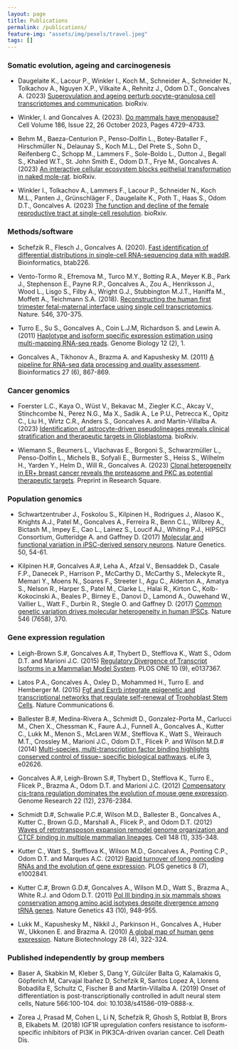 ```yaml
---
layout: page
title: Publications
permalink: /publications/
feature-img: "assets/img/pexels/travel.jpeg"
tags: []
---
```


### Somatic evolution, ageing and carcinogenesis

* Daugelaite K., Lacour P., Winkler I., Koch M., Schneider A., Schneider N., Tolkachov A., Nguyen X.P., Vilkaite A., Rehnitz J., Odom D.T., Goncalves A. (2023) [Superovulation and ageing perturb oocyte-granulosa cell transcriptomes and communication](https://www.biorxiv.org/content/10.1101/2023.10.30.563978v1). bioRxiv. 
<div class='altmetric-embed' data-badge-type='donut' data-doi="10.1101/2023.10.30.563978v1"></div>

* Winkler, I. and Goncalves A. (2023). [Do mammals have menopause?](https://authors.elsevier.com/a/1h%7EXhL7PXmd-o) Cell Volume 186, Issue 22, 26 October 2023, Pages 4729-4733. 

* Behm M., Baeza-Centurion P., Penso-Dolfin L., Botey-Bataller F., Hirschmüller N., Delaunay S., Koch M.L., Del Prete S., Sohn D., Reifenberg C., Schopp M., Lammers F., Sole-Boldo L., Dutton J., Begall S., Khaled W.T., St. John Smith E., Odom D.T., Frye M., Goncalves A. (2023) [An interactive cellular ecosystem blocks epithelial transformation in naked mole-rat](https://doi.org/10.1101/2023.10.10.561212). bioRxiv.
<div class='altmetric-embed' data-badge-type='donut' data-doi="10.1101/2023.10.10.561212"></div>

* Winkler I., Tolkachov A., Lammers F., Lacour P., Schneider N., Koch M.L., Panten J., Grünschläger F., Daugelaite K., Poth T., Haas S., Odom D.T., Goncalves A. (2023) [The function and decline of the female reproductive tract at single-cell resolution](https://www.biorxiv.org/content/10.1101/2022.10.26.513823v1). bioRxiv.
<div class='altmetric-embed' data-badge-type='donut' data-doi="10.1101/2022.10.26.513823"></div>

### Methods/software

* Schefzik R., Flesch J., Goncalves A. (2020). [Fast identification of differential distributions in single-cell RNA-sequencing data with waddR](https://academic.oup.com/bioinformatics/advance-article/doi/10.1093/bioinformatics/btab226/6207964). Bioinformatics, btab226.

* Vento-Tormo R., Efremova M., Turco M.Y., Botting R.A., Meyer K.B., Park J., Stephenson E., Payne R.P., Goncalves A., Zou A., Henriksson J., Wood L., Lisgo S., Filby A., Wright G.J., Stubbington M.J.T., Haniffa M., Moffett A., Teichmann S.A. (2018). [Reconstructing the human first trimester fetal-maternal interface using single cell transcriptomics](https://doi.org/10.1038/s41586-018-0698-6). Nature. 546, 370-375.

*	Turro E., Su S., Goncalves A., Coin L.J.M, Richardson S. and Lewin A. (2011) [Haplotype and isoform specific expression estimation using multi-mapping RNA-seq reads](https://doi.org/10.1186/gb-2011-12-2-r13). Genome Biology 12 (2), 1. 

*	Goncalves A., Tikhonov A., Brazma A. and Kapushesky M. (2011) [A pipeline for RNA-seq data processing and quality assessment](https://doi.org/10.1093/bioinformatics/btr012). Bioinformatics 27 (6), 867-869. 

### Cancer genomics

* Foerster L.C., Kaya O., Wüst V., Bekavac M., Ziegler K.C., Akcay V., Stinchcombe N., Perez N.G., Ma X., Sadik A.,  Le P.U., Petrecca K., Opitz C., Liu H., Wirtz C.R., Anders S., Goncalves A. and Martin-Villalba A. (2023) [Identification of astrocyte-driven pseudolineages reveals clinical stratification and therapeutic targets in Glioblastoma](https://doi.org/10.1101/2023.09.15.557713). bioRxiv.

* Wiemann S., Beumers L., Vlachavas E., Borgoni S., Schwarzmüller L., Penso-Dolfin L., Michels B., Sofyali E., Burmester S., Heiss S., Wilhelm H., Yarden Y., Helm D., Will R., Goncalves A. (2023) [Clonal heterogeneity in ER+ breast cancer reveals the proteasome and PKC as potential therapeutic targets](https://doi.org/10.21203/rs.3.rs-2813593/v1). Preprint in Research Square.

### Population genomics

* Schwartzentruber J., Foskolou S., Kilpinen H., Rodrigues J., Alasoo K., Knights A.J., Patel M., Goncalves A., Ferreira R., Benn C.L., Wilbrey A., Bictash M., Impey E., Cao L., Lainez S., Loucif AJ., Whiting P.J., HIPSCI Consortium, Gutteridge A. and Gaffney D. (2017) [Molecular and functional variation in iPSC-derived sensory neurons](https://doi.org/10.1038/s41588-017-0005-8
). Nature Genetics. 50, 54-61. 

* Kilpinen H.#, Goncalves A.#, Leha A., Afzal V., Bensaddek D., Casale F.P., Danecek P., Harrison P., McCarthy D., McCarthy S., Meleckyte R., Memari Y., Moens N., Soares F., Streeter I., Agu C., Alderton A., Amatya S., Nelson R., Harper S., Patel M., Clarke L., Halai R., Kirton C., Kolb-Kokocinski A., Beales P., Birney E., Danovi D., Lamond A., Ouwehand W., Vallier L., Watt F., Durbin R., Stegle O. and Gaffney D. (2017) [Common genetic variation drives molecular heterogeneity in human IPSCs](https://doi.org/10.1038/nature22403). Nature 546 (7658), 370. 

### Gene expression regulation 

*	Leigh-Brown S.#, Goncalves A.#, Thybert D., Stefflova K., Watt S., Odom D.T. and Marioni J.C. (2015) [Regulatory Divergence of Transcript Isoforms in a Mammalian Model System](https://doi.org/10.1371/journal.pone.0137367). PLOS ONE 10 (9), e0137367. 

*	Latos P.A., Goncalves A., Oxley D., Mohammed H., Turro E. and Hemberger M. (2015) [Fgf and Esrrb integrate epigenetic and transcriptional networks that regulate self-renewal of Trophoblast Stem Cells](https://doi.org/10.1038/ncomms8776). Nature Communications 6. 

*	Ballester B.#, Medina-Rivera A., Schmidt D., Gonzalez-Porta M., Carlucci M., Chen X., Chessman K., Faure A.J., Funnell A., Goncalves A., Kutter C., Lukk M., Menon S., McLaren W.M., Stefflova K., Watt S., Weirauch M.T., Crossley M., Marioni J.C., Odom D.T., Flicek P. and Wilson M.D.# (2014) [Multi-species, multi-transcription factor binding highlights conserved control of tissue- specific biological pathways](https://doi.org/10.7554/eLife.02626). eLife 3, e02626. 

*	Goncalves A.#, Leigh-Brown S.#, Thybert D., Stefflova K., Turro E., Flicek P., Brazma A., Odom D.T. and Marioni J.C. (2012) [Compensatory cis-trans regulation dominates the evolution of mouse gene expression](https://doi.org/10.1101/gr.142281.112). Genome Research 22 (12), 2376-2384. 

*	Schmidt D.#, Schwalie P.C.#, Wilson M.D., Ballester B., Goncalves A., Kutter C., Brown G.D., Marshall A., Flicek P., and Odom D.T. (2012) [Waves of retrotransposon expansion remodel genome organization and CTCF binding in multiple mammalian lineages](https://doi.org/10.1016/j.cell.2011.11.058). Cell 148 (1), 335-348. 

*	Kutter C., Watt S., Stefflova K., Wilson M.D., Goncalves A., Ponting C.P., Odom D.T. and Marques A.C. (2012) [Rapid turnover of long noncoding RNAs and the evolution of gene expression](https://doi.org/10.1371/journal.pgen.1002841). PLOS genetics 8 (7), e1002841. 

*	Kutter C.#, Brown G.D.#, Goncalves A., Wilson M.D., Watt S., Brazma A., White R.J. and Odom D.T. (2011) [Pol III binding in six mammals shows conservation among amino acid isotypes despite divergence among tRNA genes](https://doi.org/10.1038/ng.906). Nature Genetics 43 (10), 948-955. 

*	Lukk M., Kapushesky M., Nikkil J., Parkinson H., Goncalves A., Huber W., Ukkonen E. and Brazma A. (2010) [A global map of human gene expression](https://doi.org/10.1038/nbt0410-322). Nature Biotechnology 28 (4), 322-324.

### Published independently by group members

* Baser A, Skabkin M, Kleber S, Dang Y, Gülcüler Balta G, Kalamakis G, Göpferich M, Carvajal Ibañez D, Schefzik R, Santos Lopez A, Llorens Bobadilla E, Schultz C, Fischer B and Martin-Villalba A. (2019) Onset of differentiation is post-transcriptionally controlled in adult neural stem cells, Nature 566:100-104. doi: 10.1038/s41586-019-0888-x.

* Zorea J, Prasad M, Cohen L, Li N, Schefzik R, Ghosh S, Rotblat B, Brors B, Elkabets M. (2018) IGF1R upregulation confers resistance to isoform-specific inhibitors of PI3K in PIK3CA-driven ovarian cancer. Cell Death Dis.

<script type='text/javascript' src='https://d1bxh8uas1mnw7.cloudfront.net/assets/embed.js'></script>
